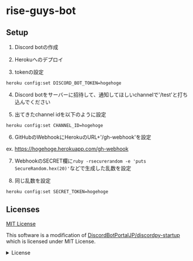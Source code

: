 # rise-guys-bot

## Setup

1. Discord botの作成

2. Herokuへのデプロイ

3. tokenの設定

~~~
heroku config:set DISCORD_BOT_TOKEN=hogehoge
~~~

4. Discord botをサーバーに招待して、通知してほしいchannelで'/test'と打ち込んでください

5. 出てきたchannel idを以下のように設定

~~~
heroku config:set CHANNEL_ID=hogehoge
~~~

6. GitHubのWebhookにHerokuのURL+'/gh-webhook'を設定

ex. https://hogehoge.herokuapp.com/gh-webhook


7. WebhookのSECRET欄に```ruby -rsecurerandom -e 'puts SecureRandom.hex(20)'```などで生成した乱数を設定

8. 同じ乱数を設定

~~~
heroku config:set SECRET_TOKEN=hogehoge
~~~


## Licenses
[MIT License](./LICENSE)

This software is a modification of [DiscordBotPortalJP/discordpy-startup](https://github.com/DiscordBotPortalJP/discordpy-startup) which is licensed under MIT License.

<details>
  <summary>License</summary>
MIT License

Copyright (c) 2019-2020 Discord Bot Portal JP

Permission is hereby granted, free of charge, to any person obtaining a copy
of this software and associated documentation files (the "Software"), to deal
in the Software without restriction, including without limitation the rights
to use, copy, modify, merge, publish, distribute, sublicense, and/or sell
copies of the Software, and to permit persons to whom the Software is
furnished to do so, subject to the following conditions:

The above copyright notice and this permission notice shall be included in all
copies or substantial portions of the Software.

THE SOFTWARE IS PROVIDED "AS IS", WITHOUT WARRANTY OF ANY KIND, EXPRESS OR
IMPLIED, INCLUDING BUT NOT LIMITED TO THE WARRANTIES OF MERCHANTABILITY,
FITNESS FOR A PARTICULAR PURPOSE AND NONINFRINGEMENT. IN NO EVENT SHALL THE
AUTHORS OR COPYRIGHT HOLDERS BE LIABLE FOR ANY CLAIM, DAMAGES OR OTHER
LIABILITY, WHETHER IN AN ACTION OF CONTRACT, TORT OR OTHERWISE, ARISING FROM,
OUT OF OR IN CONNECTION WITH THE SOFTWARE OR THE USE OR OTHER DEALINGS IN THE
SOFTWARE.
</details>
